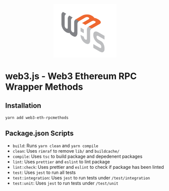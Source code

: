 <p align="center">
  <img src="../../assets/logo/web3js.jpg" width="200" alt="web3.js" />
</p>

# web3.js - Web3 Ethereum RPC Wrapper Methods

## Installation

```bash
yarn add web3-eth-rpcmethods
```

## Package.json Scripts

-   `build`: Runs `yarn clean` and `yarn compile`
-   `clean`: Uses `rimraf` to remove `lib/` and `buildcache/`
-   `compile`: Uses `tsc` to build package and depedenent packages
-   `lint`: Uses `prettier` and `eslint` to lint package
-   `lint:check`: Uses prettier and `eslint` to check if package has been linted
-   `test`: Uses `jest` to run all tests
-   `test:integration`: Uses `jest` to run tests under `/test/integration`
-   `test:unit`: Uses `jest` to run tests under `/test/unit`
